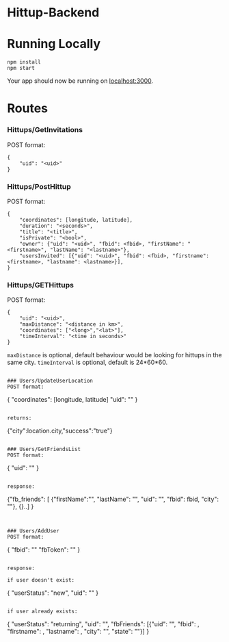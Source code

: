 # Hittup-Backend


# Running Locally

```
npm install
npm start
```

Your app should now be running on [localhost:3000](http://localhost:3000/).


# Routes

### Hittups/GetInvitations
POST format:

```
{
	"uid": "<uid>"
}
```

### Hittups/PostHittup
POST format:

```
{
	"coordinates": [longitude, latitude],
	"duration": "<seconds>",
	"title": "<title>",
	"isPrivate": "<bool>",
	"owner": {"uid": "<uid>", "fbid": <fbid>, "firstName": "<firstname>", "lastName": "<lastname>"},
	"usersInvited": [{"uid": "<uid>", "fbid": <fbid>, "firstname": <firstname>, "lastname": <lastname>}],
}
```

### Hittups/GETHittups
POST format:

```
{ 
	"uid": "<uid>",
	"maxDistance": "<distance in km>", 
	"coordinates": ["<long>","<lat>"],
	"timeInterval": "<time in seconds>"
}
```
`maxDistance` is optional, default behaviour would be looking for hittups in the same city.
`timeInterval` is optional, default is 24\*60\*60.


```

### Users/UpdateUserLocation
POST format:

```
{
	"coordinates": [longitude, latitude]
	"uid": "<uid>"
}
```

returns:

```
{"city":location.city,"success":"true"}
```

### Users/GetFriendsList
POST format:

```
{
	"uid": "<uid>"
}
```

response:

```
{"fb_friends":
[ {"firstName":"<firstname>", "lastName": "<lastname>", "uid": "<uid>", "fbid": fbid, "city": "<city>"}, {}..]
}

```


### Users/AddUser
POST format:

```
{
	"fbid": "<fbid>"
	"fbToken": "<fbToken>"
}
```

response:

if user doesn't exist:

```
{
	"userStatus": "new",
	"uid": "<uid>"
}
```

if user already exists:

```
{
	"userStatus": "returning",
	"uid": "<uid>",
	"fbFriends": [{"uid": "<uid>", "fbid": <fbid>, "firstname": <firstname>, "lastname": <lastname>, "city": "<city>", "state": "<state>"}]
}
```
